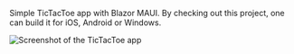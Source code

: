Simple TicTacToe app with Blazor MAUI. By checking out this project, one can build it for iOS, Android or Windows.

![Screenshot of the TicTacToe app]([http://url/to/img.png](https://raw.githubusercontent.com/dbarisakkurt/TicTacToe/master/tictactoe.png)https://raw.githubusercontent.com/dbarisakkurt/TicTacToe/master/tictactoe.png)
